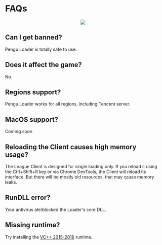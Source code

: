 # FAQs

<p align=center>
  <img src="https://styles.redditmedia.com/t5_2rfxx/styles/bannerPositionedImage_dcwlivs38oq61.png" />
</p>

## Can I get banned?

Pengu Loader is totally safe to use.

## Does it affect the game?

No.

## Regions support?

Pengu Loader works for all regions, including Tencent server.

## MacOS support?

Coming soon.

## Reloading the Client causes high memory usage?

The League Client is designed for single loading only. If you reload it using
the Ctrl+Shift+R key or via Chrome DevTools, the Client will reload its
interface. But there will be mostly old resources, that may cause memory leaks.

## RunDLL error?

Your antivirus ate/blocked the Loader's core DLL.

## Missing runtime?

Try installing the
[VC++ 2015-2019](https://learn.microsoft.com/en-us/cpp/windows/latest-supported-vc-redist?view=msvc-170)
runtime.
